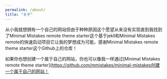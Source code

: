 ```yaml
---
permalink: /about/
title: "关于"
---
```


从小我就想拥有一个自己的网站但由于种种原因这个愿望从来没有实现直到我找到了Minimal Mistakes remote theme starter这个基于jekll和Minimal Mistakes remote的快速启动项目它让我的梦想成为可能，感谢Minimal Mistakes remote theme starter这个Github上的仓库！

如果你也想创建一个属于自己的网站，你也可以像我一样通过[Minimal Mistakes remote theme starter](https://github.com/mmistakes/minimal-mistakes创建一个属于自己的网站！

